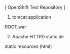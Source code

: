 [ OpenShift Test Repository ]

1. tomcat application

ROOT.war

2. Apache HTTPD static dir

static resources (html)